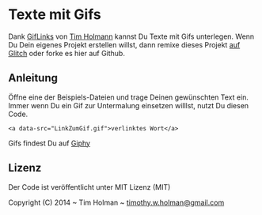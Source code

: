 # Texte mit Gifs

Dank [GifLinks](https://github.com/tholman/giflinks) von [Tim Holmann](http://tholman.com/) kannst Du Texte mit Gifs unterlegen. 
Wenn Du Dein eigenes Projekt erstellen willst, dann remixe dieses Projekt [auf Glitch](https://glitch.com/~willkommensgifs) oder forke es hier auf Github.

## Anleitung

Öffne eine der Beispiels-Dateien und trage Deinen gewünschten Text ein. Immer wenn Du ein Gif zur Untermalung einsetzen willlst, nutzt Du diesen Code.

    <a data-src="LinkZumGif.gif">verlinktes Wort</a>

Gifs findest Du auf [Giphy](https://giphy.com)

## Lizenz

Der Code ist veröffentlicht unter MIT Lizenz (MIT)

Copyright (C) 2014 ~ Tim Holman ~ timothy.w.holman@gmail.com
